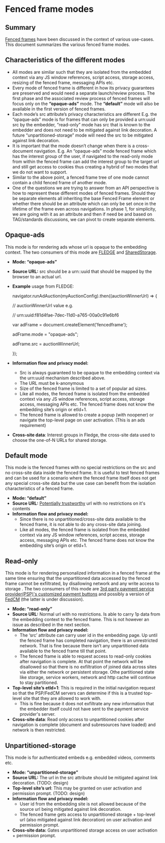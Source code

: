 # Fenced frame modes



## **Summary**

[Fenced frames](https://github.com/shivanigithub/fenced-frame) have been discussed in the context of various use-cases. This document summarizes the various fenced frame modes.


## **Characteristics of the different modes**



*   All modes are similar such that they are isolated from the embedded context via any JS window references, script access, storage access, resizing of the fenced frame, messaging APIs etc.
*   Every mode of fenced frame is different in how its privacy guarantees are preserved and would need a separate launch/review process. The first phase and the associated review process of fenced frames will focus only on the **“opaque-ads”** mode. The **“default”** mode will also be available in the first version of fenced frames.
*   Each mode’s src attribute’s privacy characteristics are different E.g. the “opaque-ads” mode is for frames that can only be provided a urn:uuid src by the embedder, “read-only” mode has src that is known to the embedder and does not need to be mitigated against link decoration. A future “unpartitioned-storage” mode will need the src to be mitigated against link decoration.
*   It is important that the mode doesn’t change when there is a cross-document navigation. E.g. An “opaque-ads” mode fenced frame which has the interest group of the user, if navigated to the read-only mode from within the fenced frame can add the interest group to the target url and still get access to cookies thus creating a hybrid of two modes that we do not want to support.
*   Similar to the above point, a fenced frame tree of one mode cannot contain a child fenced frame of another mode.
*   One of the questions we are trying to answer from an API perspective is how to represent these different modes of fenced frames. Should they be separate elements all inheriting the base Fenced Frame element or whether there should be an attribute which can only be set once in the lifetime of the frame even across navigations. In phase 1, for simplicity, we are going with it as an attribute and then if need be and based on TAG/standards discussions, we can pivot to create separate elements.


## **Opaque-ads**

This mode is for rendering ads whose url is opaque to the embedding context. The two consumers of this mode are [FLEDGE](https://github.com/WICG/turtledove/blob/main/FLEDGE.md) and [SharedStorage](https://github.com/pythagoraskitty/shared-storage#simple-example-consistent-ab-experiments-across-sites). 



*   **Mode: “opaque-ads”**
*   **Source URL:** src should be a urn::uuid that should be mapped by the browser to an actual url.
*   **Example** usage from FLEDGE:

    navigator.runAdAuction(myAuctionConfig).then((auctionWinnerUrl) => {


      // auctionWinnerUrl value e.g.


      // urn:uuid:f81d4fae-7dec-11d0-a765-00a0c91e6bf6


      var adFrame = document.createElement('fencedframe');

      adFrame.mode = "opaque-ads";

      adFrame.src = auctionWinnerUrl;


    });

*   **Information flow and privacy model:**
    *   Src is always guaranteed to be opaque to the embedding context via the urn:uuid mechanism described above. 
    *   The URL must be k-anonymous
    *   Size of the fenced frame is limited to a set of popular ad sizes.
    *   Like all modes, the fenced frame is isolated from the embedded context via any JS window references, script access, storage access, messaging APIs etc. The fenced frame does not know the embedding site’s origin or etld+1.
    *   The fenced frame is allowed to create a popup (with noopener) or navigate the top-level page on user activation. (This is an ads requirement)
*   **Cross-site data**: Interest groups in Fledge, the cross-site data used to choose the one-of-N URLs for shared storage. 


## **Default mode**

This mode is the fenced frames with no special restrictions on the src and no cross-site data inside the fenced frame. It is useful to test fenced frames and can be used for a scenario where the fenced frame itself does not get any special cross-site data but the use case can benefit from the isolation characteristics of a fenced frame.



*   **Mode: “default”**
*   **Source URL:** [Potentially trustworthy](https://w3c.github.io/webappsec-secure-contexts/#potentially-trustworthy-url) url with no restrictions on it's contents
*   **Information flow and privacy model:**
    *   Since there is no unpartitioned/cross-site data available to the fenced frame, it is not able to do any cross-site data joining.
    *   Like all modes, the fenced frame is isolated from the embedded context via any JS window references, script access, storage access, messaging APIs etc. The fenced frame does not know the embedding site’s origin or etld+1.


## **Read-only**

This mode is for rendering personalized information in a fenced frame at the same time ensuring that the unpartitioned data accessed by the fenced frame cannot be exfiltrated, by disallowing network and any write access to storage . The two consumers of this mode are [3rd party payment service provider(PSP)'s customized payment buttons](https://github.com/shivanigithub/fenced-frame/issues/15) and possibly a version of [FedCM](https://github.com/fedidcg/FedCM) (the latter is under discussion). 



*   **Mode: “read-only”**
*   **Source URL:** Normal url with no restrictions. Is able to carry 1p data from the embedding context to the fenced frame. This is not however an issue as described in the next section. 
*   **Information flow and privacy model:**
    *   The ‘src’ attribute can carry user id in the embedding page. Up until the fenced frame has completed navigation, there is an unrestricted network. That is fine because there isn’t any unpartitioned data available to the fenced frame till that point.
    *   The fenced frame is able to request access to read-only cookies after navigation is complete. At that point the network will be disallowed so that there is no exfiltration of joined data across sites via either the network or persistent storage. Othe partitioned state like storage, service workers, network and http cache will continue to stay partitioned.
*   **Top-level site’s etld+1**: This is required in the initial navigation request so that the PSP/FedCM servers can determine if this is a trusted top-level site that they are allowed to work with.
    *   This is fine because it does not exfiltrate any new information that the embedder itself could not have sent to the payment service provider's server.
*   **Cross-site data**: Read only access to unpartitioned cookies after navigation is complete (document and subresources have loaded) and network is then restricted.


## **Unpartitioned-storage**

This mode is for authenticated embeds e.g. embedded videos, comments etc. 



*   **Mode: “unpartitioned-storage”**
*   **Source URL:** The url in the src attribute should be mitigated against link decoration. (TODO: design) 
*   **Top-level site’s url**: This may be granted on user activation and permission prompt. (TODO: design)
*   **Information flow and privacy model:**
    *   User id from the embedding site is not allowed because of the source url being mitigated against link decoration.
    *   The fenced frame gets access to unpartitioned storage + top-level url (also mitigated against link decoration) on user activation and permission prompt.
*   **Cross-site data:** Gates unpartitioned storage access on user activation + permission prompt.
